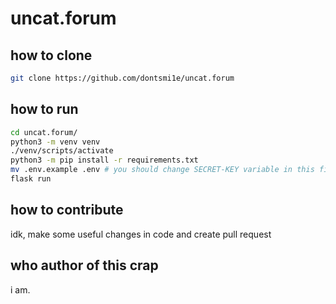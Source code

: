 # uncat.forum
## how to clone
```bash
git clone https://github.com/dontsmi1e/uncat.forum
```
## how to run
```bash
cd uncat.forum/
python3 -m venv venv
./venv/scripts/activate
python3 -m pip install -r requirements.txt
mv .env.example .env # you should change SECRET-KEY variable in this file
flask run
```
## how to contribute
idk, make some useful changes in code and create pull request
## who author of this crap
i am.
